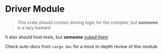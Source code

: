# Driver Module

> This crate *should* contain driving logic for the compiler, but **someone** is a lazy bastard

It also *should* host tests, but **someone** [nuked them](https://github.com/lavashium/compiler/commit/9bac5e9) 

Check auto-docs from `cargo doc` for a more in-depth review of this module
